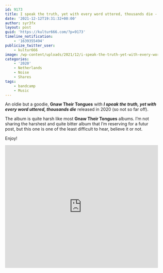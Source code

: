 ```yaml
---
id: 9173
title: I speak the truth, yet with every word uttered, thousands die - Gnaw Their Tongues
date: '2021-12-12T19:31:32+00:00'
author: syr3fx
layout: post
guid: 'https://kultur666.com/?p=9173'
timeline_notification:
    - '1639355494'
publicize_twitter_user:
    - kultur666
image: /wp-content/uploads/2021/12/i-speak-the-truth-yet-with-every-word-uttered-thousands-die-gnaw-their-tongues-a1526170805_10.jpg
categories:
    - '2020'
    - Netherlands
    - Noise
    - Shares
tags:
    - bandcamp
    - Music
---
```


An oldie but a goodie, ****Gnaw Their Tongues**** with ***I speak the truth, yet with every word uttered, thousands die*** released in 2020 (so not so far off).

The album is quite harsh like most **Gnaw Their Tongues** albums. I’m not sharing the harshest and quite bitter album that I’m reserving for a futur post, but this one is one of the least difficult to hear, believe it or not.

Enjoy!

<iframe style="border: 0; width: 100%; height: 406px;" src="https://bandcamp.com/EmbeddedPlayer/album=134492185/size=large/bgcol=333333/linkcol=e99708/tracklist=false/transparent=true/" seamless></iframe>